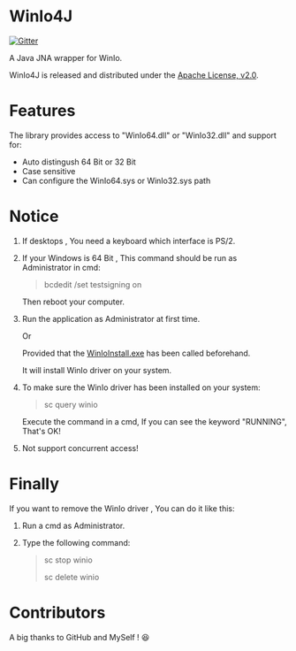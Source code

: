 # WinIo4J

[![Gitter](https://badges.gitter.im/supermoonie/winio4J.svg)](https://gitter.im/supermoonie/winio4J?utm_source=badge&utm_medium=badge&utm_campaign=pr-badge)

A Java JNA wrapper for WinIo.

WinIo4J is released and distributed under the [Apache License, v2.0](http://www.apache.org/licenses/LICENSE-2.0).

# Features

The library provides access to "WinIo64.dll" or "WinIo32.dll" and support for:

- Auto distingush 64 Bit or 32 Bit
- Case sensitive
- Can configure the WinIo64.sys or WinIo32.sys path

# Notice

1. If desktops , You need a keyboard which interface is PS/2.

2. If your Windows is 64 Bit , This command should be run as Administrator in cmd:

   > bcdedit /set testsigning on 

   Then reboot your computer.

3. Run the application as Administrator at first time.

   Or 

   Provided that the [WinIoInstall.exe](https://github.com/supermoonie/winio4J/tree/master/src/main/resources) has been called beforehand.

   It will install WinIo driver on your system.

4. To make sure the WinIo driver has been installed on your system:

   > sc query winio

   Execute the command in a cmd, If you can see the keyword "RUNNING", That's OK!

5. Not support concurrent access!

# Finally

If you want to remove the WinIo driver , You can do it like this:

1. Run a cmd as Administrator.

2. Type the following command:

   > sc stop winio
   >
   > sc delete winio

# Contributors

A big thanks to GitHub and MySelf ! :laughing:
